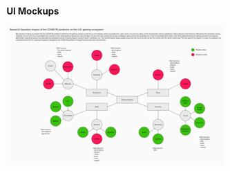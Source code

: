 ## UI Mockups

 <img src="https://github.com/yujunmjiang/msdv-thesis/blob/main/research/project-mind-map.jpg">
